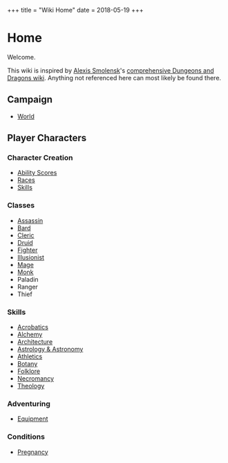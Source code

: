 +++
title = "Wiki Home"
date = 2018-05-19
+++
# Home

Welcome.

This wiki is inspired by [Alexis Smolensk](https://tao-dnd.blogspot.ca)'s [comprehensive Dungeons and Dragons wiki](https://tao-dndwiki.blogspot.ca/2018/02/general-index.html).
Anything not referenced here can most likely be found there.

## Campaign

* [World](./wiki/world.md)

## Player Characters

### Character Creation

* [Ability Scores](./wiki/characters/ability-scores.md)
* [Races](./wiki/characters/races.md)
* [Skills](./wiki/characters/skills.md)

### Classes
* [Assassin](./wiki/characters/assassin.md)
* [Bard](./wiki/characters/bard.md)
* [Cleric](./wiki/characters/cleric.md)
* [Druid](./wiki/characters/druid.md)
* [Fighter](./wiki/characters/fighter.md)
* [Illusionist](./wiki/characters/illusionist.md)
* [Mage](./wiki/characters/mage.md)
* [Monk](./wiki/characters/monk.md)
* Paladin
* Ranger
* Thief

### Skills
* [Acrobatics](./wiki/skills/acrobatics.md)
* [Alchemy](./wiki/skills/alchemy.md)
* [Architecture](./wiki/skills/architecture.md)
* [Astrology & Astronomy](./wiki/skills/astrology.md)
* [Athletics](./wiki/skills/athletics.md)
* [Botany](./wiki/skills/botany.md)
* [Folklore](./wiki/skills/folklore.md)
* [Necromancy](./wiki/skills/necromancy.md)
* [Theology](./wiki/skills/theology.md)

### Adventuring
* [Equipment](./wiki/equipment.md)

### Conditions
* [Pregnancy](./wiki/pregnancy.md)
